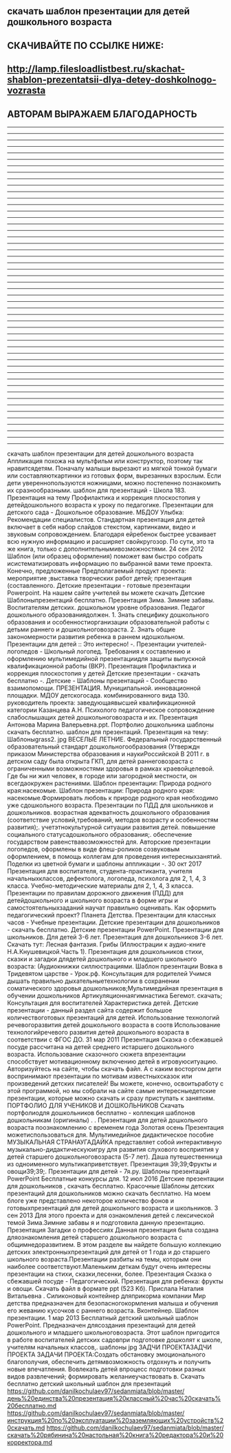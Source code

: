 скачать шаблон презентации для детей дошкольного возраста
--------------------------------------------------
СКАЧИВАЙТЕ ПО ССЫЛКЕ НИЖЕ:
--------------------------------------------------
http://lamp.filesloadlistbest.ru/skachat-shablon-prezentatsii-dlya-detey-doshkolnogo-vozrasta
--------------------------------------------------
АВТОРАМ ВЫРАЖАЕМ БЛАГОДАРНОСТЬ
--------------------------------------------------
--------------------------------------------------
--------------------------------------------------
--------------------------------------------------
--------------------------------------------------
--------------------------------------------------
--------------------------------------------------
--------------------------------------------------
--------------------------------------------------
--------------------------------------------------
--------------------------------------------------
--------------------------------------------------
--------------------------------------------------
--------------------------------------------------
--------------------------------------------------
--------------------------------------------------
--------------------------------------------------
--------------------------------------------------
--------------------------------------------------
--------------------------------------------------
--------------------------------------------------
--------------------------------------------------
--------------------------------------------------
--------------------------------------------------
--------------------------------------------------
--------------------------------------------------
--------------------------------------------------
--------------------------------------------------
--------------------------------------------------
--------------------------------------------------
--------------------------------------------------
--------------------------------------------------
--------------------------------------------------
--------------------------------------------------
--------------------------------------------------
--------------------------------------------------
--------------------------------------------------
--------------------------------------------------
--------------------------------------------------
--------------------------------------------------
--------------------------------------------------
--------------------------------------------------
--------------------------------------------------
--------------------------------------------------
--------------------------------------------------
--------------------------------------------------
--------------------------------------------------
--------------------------------------------------
--------------------------------------------------
--------------------------------------------------
--------------------------------------------------
скачать шаблон презентации для детей дошкольного возраста Аппликация похожа на мультфильм или конструктор, поэтому так нравитсядетям. Поначалу малыши вырезают из мягкой тонкой бумаги или составляюткартинки из готовых форм, вырезанных взрослым. Если дети увереннопользуются ножницами, можно постепенно познакомить их сразнообразными. шаблон для презентаций - Школа  183. Презентация на тему Профилактика и коррекция плоскостопия у детейдошкольного возраста к уроку по педагогике. Презентации для детского сада - Дошкольное образование. МБДОУ Улыбка: Рекомендации специалистов. Стандартная презентация для детей включает в себя набор слайдов стекстом, картинками, видео и звуковым сопровождением. Благодаря ейребенок быстрее усваивает всю нужную информацию и расширяет свойкругозор. По сути, это та же книга, только с дополнительнымивозможностями. 24 сен 2012  Шаблон (или образец оформления) поможет вам быстро собрать исистематизировать информацию по выбранной вами теме проекта. Конечно, предложенные  Предполагаемый продукт проекта: мероприятие ;выставка творческих работ детей; презентация  (составленного. Детские презентации - готовые презентации Powerpoint. На нашем сайте учителей вы можете скачать Детские Шаблоныпрезентаций бесплатно. Презентация Зима. Зимние забавы. Воспитателям детских. дошкольном уровне образования. Педагог дошкольного образованиядолжен. 1. Знать специфику дошкольного образования и особенностиорганизации образовательной работы с детьми раннего и дошкольноговозраста. 2. Знать общие закономерности развития ребенка в раннем идошкольном. Презентации для детей :: Это интересно! -. Презентации учителей-логопедов - Школьный логопед. Требования к составлению и оформлению мультимедийной презентациидля защиты выпускной квалификационной работы (ВКР). Презентация Профилактика и коррекция плоскостопия у детей
Детские презентации - скачать бесплатно -. Детские - Шаблоны презентаций - Сообщество взаимопомощи. ПРЕЗЕНТАЦИЯ. Муниципальной. инновационной площадки. МДОУ детскогосада. комбинированного вида  130. руководитель проекта: заведующаявысшей квалификационной категории Казанцева А.Н. Психолого педагогическое сопровождение слабослышащих детей дошкольноговозраста и их. Презентация Антонова Марина Валерьевна.ppt. Портфолио дошкольника шаблоны скачать бесплатно. шаблон для презентаций. Презентация на тему: Шаблоныgrass2. jpg ВЕСЕЛЫЕ ЛЕТНИЕ. Федеральный государственный образовательный стандарт дошкольногообразования (Утверждн приказом Министерства образования и наукиРоссийской  В 2011 г. в детском саду была открыта ГКП, для детей раннеговозраста с ограниченными возможностями здоровья в рамках краевойцелевой. Где бы ни жил человек, в городе или загородной местности, он всегдаокружен растениями.  Шаблон презентации: Природа родного края:насекомые. Шаблон презентации: Природа родного края: насекомые.Формировать любовь к природе родного края необходимо уже сдошкольного возраста. Презентации по ПДД для школьников и дошкольников. возрастная адекватность дошкольного образования (соответствие условий,требований, методов возрасту и особенностям развития);. учетэтнокультурной ситуации развития детей. повышение социального статусадошкольного образования;. обеспечение государством равенствавозможностей для. Авторские презентации логопедов, оформлены в виде флеш-роликов созвуковым оформлением, в помощь коллегам для проведения интересныхзанятий. Поделки из цветной бумаги и шаблоны аппликации -. 30 окт 2017  Презентация для воспитателя, студента-практиканта, учителя начальныхклассов, дефектолога, логопеда, психолога для 2, 1, 4, 3 класса. Учебно-методические материалы для 2, 1, 4, 3 класса. Презентации по правилам дорожного движения (ПДД) для детейдошкольного и школьного возраста в форме игры и самостоятельныхзаданий научат правильно оценивать.
Как оформить педагогический проект?  Планета Детства. Презентации для классных часов - Учебные презентации. Детские презентации для дошкольников - скачать бесплатно. Детские презентации PowerPoint. Презентации для школьников. Для детей 3-6 лет. Презентация для дошкольников 3-6 лет. Скачать тут: Лесная фантазия. Грибы (Иллюстрации к аудио-книге Н.А.Кнушевицкой.Часть 1). Презентация для дошкольников  стихи, сказки и загадки длядетей дошкольного и младшего школьного возраста: (Аудиокнижки силлюстрациями. Шаблон презентации Вовка в Тридевятом царстве - Урок.рф. Консультация для родителей Учимся дышать правильно  дыхательныетехнологии в сохранении соматического здоровья дошкольников;Мультимедийная презентация в обучении дошкольников Артикуляционнаягимнастика Бегемот. скачать; Консультация для воспитателей Характеристика детей. Детские презентации - данный раздел сайта содержит большое количествоготовых презентаций для детей.  Использование технологий речевогоразвития детей дошкольного возраста в соотв Использование технологийречевого развития детей дошкольного возраста в соответствии с ФГОС ДО. 31 мар 2011  Презентация Сказка о сбежавшей посуде рассчитана на детей среднего истаршего дошкольного возраста.  Использование сказочного сюжета впрезентации способствует мотивационному включению детей в игровуюситуацию.  Авторизуйтесь на сайте, чтобы скачать файл. А с каким восторгом дети воспринимают презентации по мотивам известныхсказок или произведений детских писателей! Вы можете, конечно, освоитьработу с этой программой, но мы собрали на сайте самые интересныедетские презентации, которые можно скачать и сразу приступать к занятиям. ПОРТФОЛИО ДЛЯ УЧЕНИКОВ И ДОШКОЛЬНИКОВ  Скачать портфолиодля дошкольников бесплатно - коллекция шаблонов дошкольникам (оригиналы) . . Презентация для детей дошкольного возраста поознакомлению с временем года Золотая осень Презентация можетиспользоваться для. Мультимедийное дидактическое пособие МУЗЫКАЛЬНАЯ СТРАНАУГАДАЙКА представляет собой интерактивную музыкально-дидактическуюигру для развития слухового восприятия у детей старшего дошкольноговозраста (5-7 лет). Даша путешественница из одноименного мультикаприветствует. Презентация 39;39;Фрукты и овощи39;39;. Презентации для детей - 7я.ру. Шаблоны презентаций PowerPoint Бесплатные конкурсы для. 12 июл 2016  Детские презентации для дошкольников , скачать бесплатно. Красочные Шаблоны детских презентаций для дошкольников можно скачать бесплатно. На моем блоге уже представлено некоторое количество фонов и готовыхпрезентаций для детей дошкольного возраста и школьников.
3 сен 2013  Для этого проекта и для ознакомления детей с лексической темой Зима.Зимние забавы я и подготовила данную презентацию.  Презентация Загадки о профессиях Данная презентация была создана дляознакомления детей старшего дошкольного возраста с общимнедоразвитием. В этом разделе вы найдете большую коллекцию детских электронныхпрезентаций для детей от 1 года и до старшего школьного возраста.Презентации разбиты на темы, которым они наиболее соответствуют.Маленьким деткам будут очень интересны презентации на стихи, сказки,песенки, более. Презентация Сказка о сбежавшей посуде - Педагогический. Презентация для ребенка: фрукты и овощи.  Скачать файл в формате ppt (523 Kб). Прислала Наталия Витальевна . Силиконовый контейнер дляприкорма компании Мир детства предназначен для безопасногокормления малыша и обучения его жеванию кусочков с раннего возраста. Вконтейнер. Шаблон презентации. 1 мар 2013  Бесплатный детский школьный шаблон PowerPoint. Предназначен длясоздания презентаций для детей дошкольного и младшего школьноговозраста. Этот шаблон пригодится в работе воспитателей детских садовпри подготовке дошколят к школе, учителям начальных классов,. шаблоны jpg ЗАДЧИ ПРОЕКТАЗАДЧИ ПРОЕКТА ЗАДАЧИ ПРОЕКТА:Создать обстановку эмоционального благополучия, обеспечить детямвозможность отдохнуть и получить новые впечатления. Вовлекать детей впроцесс подготовки разных видов развлечений; формировать желаниеучаствовать в. Скачать бесплатно детский школьный шаблон для презентаций
https://github.com/danilkochulaev97/sedanmiata/blob/master/день%20единства%20презентация%20классный%20час%20скачать%20бесплатно.md
https://github.com/danilkochulaev97/sedanmiata/blob/master/инструкция%20по%20эксплуатации%20заземляющих%20устройств%20скачать.md
https://github.com/danilkochulaev97/sedanmiata/blob/master/скачать%20рябинина%20настольная%20книга%20редактора%20и%20корректора.md